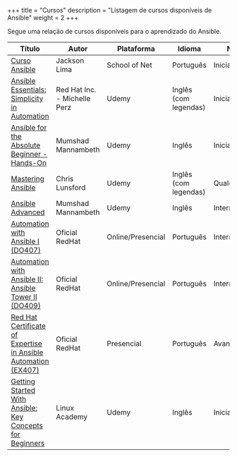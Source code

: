 +++
title = "Cursos"
description = "Listagem de cursos disponíveis de Ansible"
weight = 2
+++

Segue uma relação de cursos disponíveis para o aprendizado do Ansible.

| Título                                       | Autor                        | Plataforma    | Idioma                | Nível         | Gratuito |
|----------------------------------------------|------------------------------|---------------|-----------------------|---------------|----------|
| [Curso Ansible](https://www.schoolofnet.com/curso-ansible/)                                | Jackson Lima                 | School of Net | Português             | Iniciante     | Não      |
| [Ansible Essentials: Simplicity in Automation](https://www.udemy.com/ansible-essentials-simplicity-in-automation/) | Red Hat Inc. - Michelle Perz | Udemy         | Inglês (com legendas) | Iniciante     | Sim      |
| [Ansible for the Absolute Beginner - Hands-On](https://www.udemy.com/learn-ansible/) | Mumshad Mannambeth           | Udemy         | Inglês                | Iniciante     | Não      |
| [Mastering Ansible](https://www.udemy.com/mastering-ansible/)                            | Chris Lunsford               | Udemy         | Inglês (com legendas) | Qualquer      | Não      |
| [Ansible Advanced](https://www.udemy.com/learn-ansible-advanced/)                             | Mumshad Mannambeth           | Udemy         | Inglês                | Intermediário | Não      |
| [Automation with Ansible I (DO407) ](https://www.redhat.com/pt-br/services/training/do407-automation-ansible-i)                             | Oficial RedHat           | Online/Presencial         | Português                | Intermediário | Não      |
| [Automation with Ansible II: Ansible Tower II (DO409)](https://www.redhat.com/pt-br/services/training/do409-automation-ansible-ii-ansible-tower)                             | Oficial RedHat           | Online/Presencial         | Português                | Intermediário | Não      |
| [Red Hat Certificate of Expertise in Ansible Automation (EX407)](https://www.redhat.com/pt-br/services/training/ex407-red-hat-certificate-expertise-ansible-automation)                             | Oficial RedHat           | Presencial         | Português                | Avançado | Não      |
| [Getting Started With Ansible: Key Concepts for Beginners](https://www.udemy.com/ansible-quick-start/)                             | Linux Academy           | Udemy         | Inglês                | Iniciante | Sim      |
